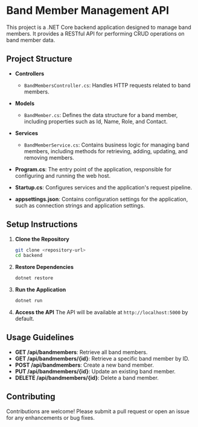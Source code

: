 # Band Member Management API

This project is a .NET Core backend application designed to manage band members. It provides a RESTful API for performing CRUD operations on band member data.

## Project Structure

- **Controllers**
  - `BandMembersController.cs`: Handles HTTP requests related to band members.
  
- **Models**
  - `BandMember.cs`: Defines the data structure for a band member, including properties such as Id, Name, Role, and Contact.
  
- **Services**
  - `BandMemberService.cs`: Contains business logic for managing band members, including methods for retrieving, adding, updating, and removing members.
  
- **Program.cs**: The entry point of the application, responsible for configuring and running the web host.
  
- **Startup.cs**: Configures services and the application's request pipeline.
  
- **appsettings.json**: Contains configuration settings for the application, such as connection strings and application settings.

## Setup Instructions

1. **Clone the Repository**
   ```bash
   git clone <repository-url>
   cd backend
   ```

2. **Restore Dependencies**
   ```bash
   dotnet restore
   ```

3. **Run the Application**
   ```bash
   dotnet run
   ```

4. **Access the API**
   The API will be available at `http://localhost:5000` by default.

## Usage Guidelines

- **GET /api/bandmembers**: Retrieve all band members.
- **GET /api/bandmembers/{id}**: Retrieve a specific band member by ID.
- **POST /api/bandmembers**: Create a new band member.
- **PUT /api/bandmembers/{id}**: Update an existing band member.
- **DELETE /api/bandmembers/{id}**: Delete a band member.

## Contributing

Contributions are welcome! Please submit a pull request or open an issue for any enhancements or bug fixes.